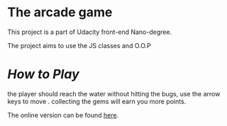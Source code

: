 The arcade game
===============================

This project is a part of Udacity front-end Nano-degree.

The project aims to use the JS classes and O.O.P

*How to Play*
================================
the player should reach the water without hitting the bugs,
use the arrow keys to move .
collecting the gems will earn you more points.


The online version can be found [here](https://maherabedah.github.io/Arcade-Game-clone/).
